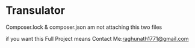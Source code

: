 # Transulator

Composer.lock & composer.json am not attaching this two files

if you want this Full Project means 
Contact Me:raghunath1771@gmail.com
